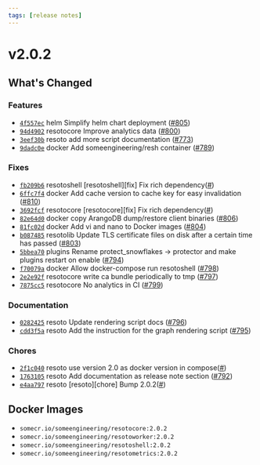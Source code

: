 ```yaml
---
tags: [release notes]
---
```


# v2.0.2

## What's Changed

### Features

- [`4f557ec`](https://github.com/someengineering/resoto/commit/4f557ec) <span class="badge badge--secondary">helm</span> Simplify helm chart deployment ([#805](https://github.com/someengineering/resoto/pull/805))
- [`94d4902`](https://github.com/someengineering/resoto/commit/94d4902) <span class="badge badge--secondary">resotocore</span> Improve analytics data ([#800](https://github.com/someengineering/resoto/pull/800))
- [`3eef30b`](https://github.com/someengineering/resoto/commit/3eef30b) <span class="badge badge--secondary">resoto</span> add more script documentation ([#773](https://github.com/someengineering/resoto/pull/773))
- [`9dadc0e`](https://github.com/someengineering/resoto/commit/9dadc0e) <span class="badge badge--secondary">docker</span> Add someengineering/resh container ([#789](https://github.com/someengineering/resoto/pull/789))

### Fixes

- [`fb209b6`](https://github.com/someengineering/resoto/commit/fb209b6) <span class="badge badge--secondary">resotoshell</span> [resotoshell][fix] Fix rich dependency([#](https://github.com/someengineering/resoto/pull/))
- [`6ffc7f4`](https://github.com/someengineering/resoto/commit/6ffc7f4) <span class="badge badge--secondary">docker</span> Add cache version to cache key for easy invalidation ([#810](https://github.com/someengineering/resoto/pull/810))
- [`3692fcf`](https://github.com/someengineering/resoto/commit/3692fcf) <span class="badge badge--secondary">resotocore</span> [resotocore][fix] Fix rich dependency([#](https://github.com/someengineering/resoto/pull/))
- [`82e64d0`](https://github.com/someengineering/resoto/commit/82e64d0) <span class="badge badge--secondary">docker</span> copy ArangoDB dump/restore client binaries ([#806](https://github.com/someengineering/resoto/pull/806))
- [`81fc02d`](https://github.com/someengineering/resoto/commit/81fc02d) <span class="badge badge--secondary">docker</span> Add vi and nano to Docker images ([#804](https://github.com/someengineering/resoto/pull/804))
- [`b087485`](https://github.com/someengineering/resoto/commit/b087485) <span class="badge badge--secondary">resotolib</span> Update TLS certificate files on disk after a certain time has passed ([#803](https://github.com/someengineering/resoto/pull/803))
- [`5bbea70`](https://github.com/someengineering/resoto/commit/5bbea70) <span class="badge badge--secondary">plugins</span> Rename protect_snowflakes -> protector and make plugins restart on enable ([#794](https://github.com/someengineering/resoto/pull/794))
- [`f70079a`](https://github.com/someengineering/resoto/commit/f70079a) <span class="badge badge--secondary">docker</span> Allow docker-compose run resotoshell ([#798](https://github.com/someengineering/resoto/pull/798))
- [`2e2e92f`](https://github.com/someengineering/resoto/commit/2e2e92f) <span class="badge badge--secondary">resotocore</span> write ca bundle periodically to tmp ([#797](https://github.com/someengineering/resoto/pull/797))
- [`7875cc5`](https://github.com/someengineering/resoto/commit/7875cc5) <span class="badge badge--secondary">resotocore</span> No analytics in CI ([#799](https://github.com/someengineering/resoto/pull/799))

### Documentation

- [`0282425`](https://github.com/someengineering/resoto/commit/0282425) <span class="badge badge--secondary">resoto</span> Update rendering script docs ([#796](https://github.com/someengineering/resoto/pull/796))
- [`cdd3f5a`](https://github.com/someengineering/resoto/commit/cdd3f5a) <span class="badge badge--secondary">resoto</span> Add the instruction for the graph rendering script ([#795](https://github.com/someengineering/resoto/pull/795))

### Chores

- [`2f1c040`](https://github.com/someengineering/resoto/commit/2f1c040) <span class="badge badge--secondary">resoto</span> use version 2.0 as docker version in compose([#](https://github.com/someengineering/resoto/pull/))
- [`1763105`](https://github.com/someengineering/resoto/commit/1763105) <span class="badge badge--secondary">resoto</span> Add documentation as release note section ([#792](https://github.com/someengineering/resoto/pull/792))
- [`e4aa797`](https://github.com/someengineering/resoto/commit/e4aa797) <span class="badge badge--secondary">resoto</span> [resoto][chore] Bump 2.0.2([#](https://github.com/someengineering/resoto/pull/))

<!--truncate-->

## Docker Images

- `somecr.io/someengineering/resotocore:2.0.2`
- `somecr.io/someengineering/resotoworker:2.0.2`
- `somecr.io/someengineering/resotoshell:2.0.2`
- `somecr.io/someengineering/resotometrics:2.0.2`
